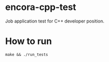 # encora-cpp-test
Job application test for C++ developer position.



# How to run
`make && ./run_tests`
